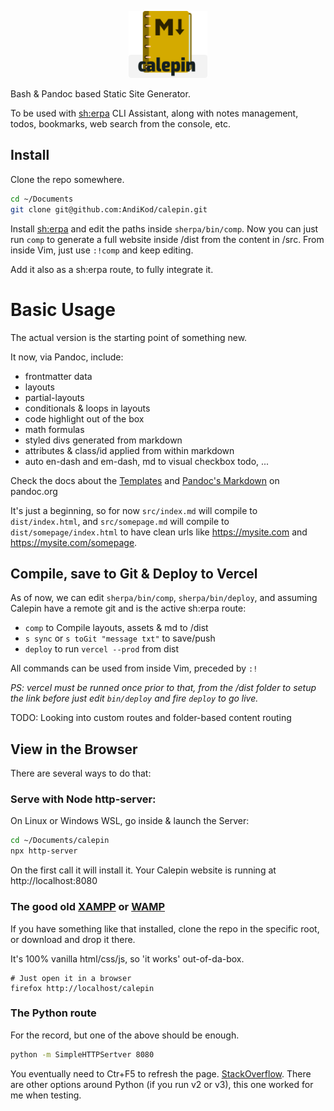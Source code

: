 <p align="center" width="100%">
  <img width="25%" src="./src/assets/img/calepin-logo.png">
</p>

Bash & Pandoc based Static Site Generator. 

To be used with [sh:erpa](https://github.com/AndiKod/sherpa) CLI Assistant, along with notes management, todos, bookmarks, web search from the console, etc.

## Install 

Clone the repo somewhere. 
```bash
cd ~/Documents
git clone git@github.com:AndiKod/calepin.git
```
Install [sh:erpa](https://github.com/AndiKod/sherpa) and edit the paths inside `sherpa/bin/comp`. Now you can just run `comp` to generate a full website inside /dist from the content in /src. From inside Vim, just use `:!comp` and keep editing.

Add it also as a sh:erpa route, to fully integrate it.

# Basic Usage

The actual version is the starting point of something new.


It now, via Pandoc, include:

- frontmatter data
- layouts
- partial-layouts 
- conditionals & loops in layouts
- code highlight out of the box
- math formulas
- styled divs generated from markdown
- attributes & class/id applied from within markdown
- auto en-dash and em-dash, md to visual checkbox todo, ...

Check the docs about the [Templates](https://pandoc.org/MANUAL.html#templates) and [Pandoc's Markdown](https://pandoc.org/MANUAL.html#pandocs-markdown) on pandoc.org 


It's just a beginning, so for now `src/index.md` will compile to `dist/index.html`, and `src/somepage.md` will compile to `dist/somepage/index.html` to have clean urls like https://mysite.com and https://mysite.com/somepage.


## Compile, save to Git & Deploy to Vercel

As of now, we can edit `sherpa/bin/comp`, `sherpa/bin/deploy`, and assuming Calepin have a remote git and is the active sh:erpa route:

- `comp` to Compile layouts, assets & md to /dist 
- `s sync` or `s toGit "message txt"` to save/push
- `deploy` to run `vercel --prod` from dist  

All commands can be used from inside Vim, preceded by `:!`


*PS: vercel must be runned once prior to that, from the /dist folder to setup the link before just edit `bin/deploy` and fire `deploy` to go live.*

TODO: Looking into custom routes and folder-based content routing


## View in the Browser

There are several ways to do that:

### Serve with Node http-server:

On Linux or Windows WSL, go inside & launch the Server:

```bash
cd ~/Documents/calepin
npx http-server 
```

On the first call it will install it. Your Calepin website is running at http://localhost:8080

### The good old [XAMPP](https://www.apachefriends.org/index.html) or [WAMP](https://www.wampserver.com/en/) 

If you have something like that installed, clone the repo in the specific root, or download and drop it there. 

It's 100% vanilla html/css/js, so 'it works' out-of-da-box. 

```
# Just open it in a browser
firefox http://localhost/calepin
```

### The Python route  

For the record, but one of the above should be enough.

```bash
python -m SimpleHTTPSertver 8080

```
You eventually need to Ctr+F5 to refresh the page. [StackOverflow](https://stackoverflow.com/questions/12193803/invoke-python-simplehttpserver-from-command-line-with-no-cache-option). There are other options around Python (if you run v2 or v3), this one worked for me when testing.


